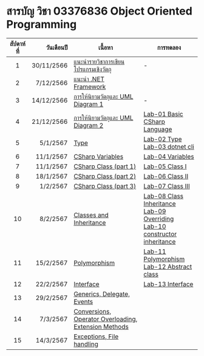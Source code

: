 #  สารบัญ วิชา 03376836 Object Oriented Programming

|สัปดาห์ที่ |วันเดือนปี | เนื้อหา|การทดลอง|
|:---:|---:|----|---|
|1| 30/11/2566|[แนะนำรายวิชาการเขียนโปรแกรมเชิงวัตถุ](https://github.com/03376836-OOP-2566/03376836-OOP-2566-Week-01) | - |
|2| 7/12/2566|[แนะนำ .NET Framework](https://github.com/03376836-OOP-2566/03376836-OOP-2566-Week-02)|
|3| 14/12/2566|[การให้นิยามวัตถุและ UML Diagram 1](https://github.com/03376836-OOP-2566/03376836-OOP-2566-Week-03)| - |
|4| 21/12/2566|[การให้นิยามวัตถุและ UML Diagram 2](https://github.com/03376836-OOP-2566/03376836-OOP-2566-Week-04)| [Lab-01 Basic CSharp Language](https://github.com/03376836-OOP-2566/03376836-OOP-2566-Lab-01) |
|5| 5/1/2567|[Type](https://github.com/03376836-OOP-2566/03376836-OOP-2566-Week-05)| [Lab-02 Type](https://github.com/03376836-OOP-2566/03376836-OOP-2566-Lab-02) <br> [Lab-03 dotnet cli]([./](https://github.com/03376836-OOP-2566/03376836-OOP-2566-Lab-03))|
|6| 11/1/2567|[CSharp Variables](https://github.com/03376836-OOP-2566/03376836-OOP-2566-Week-06)|[Lab-04 Variables](https://github.com/03376836-OOP-2566/03376836-OOP-2566-Lab-04)|
|7| 11/1/2567|[CSharp Class (part 1)](https://github.com/03376836-OOP-2566/03376836-OOP-2566-Week-07)|[Lab-05 Class I](https://github.com/03376836-OOP-2566/03376836-OOP-2566-Lab-05)|
|8| 18/1/2567|[CSharp Class (part 2)](https://github.com/03376836-OOP-2566/03376836-OOP-2566-Week-08)|[Lab-06 Class II](https://github.com/03376836-OOP-2566/03376836-OOP-2566-Lab-06)|
|9|  1/2/2567|[CSharp Class (part 3)](https://github.com/03376836-OOP-2566/03376836-OOP-2566-Week-09)|[Lab-07 Class III](https://github.com/03376836-OOP-2566/03376836-OOP-2566-Lab-07)|
|10| 8/2/2567|[Classes and Inheritance](https://github.com/03376836-OOP-2566/03376836-OOP-2566-Week-10)|[Lab-08 Class Inheritance](https://github.com/03376836-OOP-2566/03376836-OOP-2566-Lab-08) <br> [Lab-09 Overriding](https://github.com/03376836-OOP-2566/03376836-OOP-2566-Lab-09)<br> [Lab-10 constructor inheritance](https://github.com/03376836-OOP-2566/03376836-OOP-2566-Lab-10)|
|11| 15/2/2567|[Polymorphism](https://github.com/03376836-OOP-2566/03376836-OOP-2566-Week-11)|[Lab-11 Polymorphism](https://github.com/03376836-OOP-2566/03376836-OOP-2566-Lab-11)<br>[Lab-12 Abstract class](https://github.com/03376836-OOP-2566/03376836-OOP-2566-Lab-12)|
|12| 22/2/2567|[Interface](https://github.com/03376836-OOP-2566/03376836-OOP-2566-Week-12)|[Lab-13 Interface](https://github.com/03376836-OOP-2566/03376836-OOP-2566-Lab-13)|
|13| 29/2/2567|[Generics, Delegate, Events](https://github.com/03376836-OOP-2566/03376836-OOP-2566-Week-13)||
|14| 7/3/2567|[Conversions, Operator Overloading, Extension Methods](https://github.com/03376836-OOP-2566/03376836-OOP-2566-Week-14)||
|15| 14/3/2567|[Exceptions, File handling](https://github.com/03376836-OOP-2566/03376836-OOP-2566-Week-15)||
